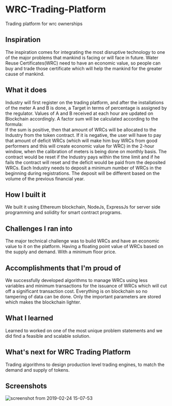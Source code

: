 # WRC-Trading-Platform
Trading platform for wrc ownerships
## Inspiration
The inspiration comes for integrating the most disruptive technology to one of the major problems that mankind is facing or will face in future. Water Reuse Certificates(WRC) need to have an economic value, so people can buy and trade those certificate which will help the mankind for the greater cause of mankind.

## What it does
Industry will first register on the trading platform, and after the installations of the meter A and B is done, a Target in terms of percentage is assigned by the regulator. Values of A and B received at each hour are updated on Blockchain accordingly. A factor sum will be calculated according to the formula:          
If the sum is positive, then that amount of WRCs will be allocated to the Industry from the token contract. If it is negative, the user will have to pay that amount of deficit WRCs (which will make him buy WRCs from good performers and this will create economic value for WRC) in the 2-hour window, when the calibration of meters is being done on monthly basis. The contract would be reset if the Industry pays within the time limit and if he fails the contract will reset and the deficit would be paid from the deposited WRCs. Each Industry needs to deposit a minimum number of WRCs in the beginning during registrations. The deposit will be different based on the volume of the previous financial year. 


## How I built it
We built it using Ethereum blockchain, NodeJs, ExpressJs for server side programming and solidity for smart contract programs.

## Challenges I ran into
The major technical challenge was to build WRCs and have an economic value to it on the platform. 
Having a floating point value of WRCs based on the supply and demand. With a minimum floor price.

## Accomplishments that I'm proud of
We successfully developed algorithms to manage WRCs using less variables and minimum transactions for the issuance of WRCs which will cut off a significant transaction cost. Everything is on blockchain so no tampering of data can be done. Only the important parameters are stored which makes the blockchain lighter.

## What I learned
Learned to worked on one of the most unique problem statements and we did find a feasible and scalable solution.
## What's next for WRC Trading Platform
Trading algorithms to design production level trading engines, to match the demand and supply of tokens.

## Screenshots
![screenshot from 2019-02-24 15-07-53](https://user-images.githubusercontent.com/26847181/53298176-0e4d5900-3850-11e9-9c02-896f9a9e49c8.png)

